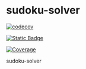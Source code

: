 # sudoku-solver

[![codecov](https://codecov.io/gh/ViKuzmin/sudoku-solver/branch/main/graph/badge.svg)](https://codecov.io/gh/ViKuzmin/sudoku-solver)


[![Static Badge](https://img.shields.io/badge/Image%20processing%20time--turquoise)](ASD)




[![Coverage](https://gist.githubusercontent.com/$GIST_ID/raw/coverage.out)](https://gist.github.com/$GIST_ID)


sudoku-solver

